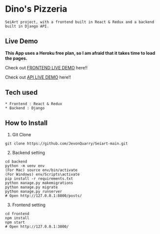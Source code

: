 # Dino's Pizzeria

```
SeiArt project, with a frontend built in React & Redux and a backend built in Django API.
```

## Live Demo

**This App uses a Heroku free plan, so I am afraid that it takes time to load the pages.**

Check out [FRONTEND LIVE DEMO](https://frontend-seiart.herokuapp.com/) here!!

Check out [API LIVE DEMO](https://backend-seiart.herokuapp.com/) here!!

## Tech used

```
* Frontend : React & Redux
* Backend : Django
```

## How to Install

1. Git Clone

```
git clone https://github.com/JevonQuarry/Seiart-main.git
```

2. Backend setting

```
cd backend
python -m venv env
(For Mac) source env/bin/activate
(For Windows) env/Scripts\activate
pip install -r requirements.txt
python manage.py makemigrations
python manage.py migrate
python manage.py runserver
# Open http://127.0.0.1:8000/posts/
```

3. Frontend setting

```
cd frontend
npm install
npm start
# Open http://127.0.0.1:3000/
```
